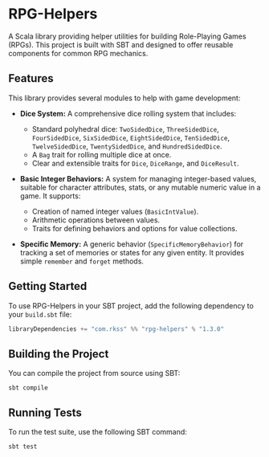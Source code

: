 # RPG-Helpers

A Scala library providing helper utilities for building Role-Playing Games (RPGs). This project is built with SBT and designed to offer reusable components for common RPG mechanics.

## Features

This library provides several modules to help with game development:

*   **Dice System:** A comprehensive dice rolling system that includes:
    *   Standard polyhedral dice: `TwoSidedDice`, `ThreeSidedDice`, `FourSidedDice`, `SixSidedDice`, `EightSidedDice`, `TenSidedDice`, `TwelveSidedDice`, `TwentySidedDice`, and `HundredSidedDice`.
    *   A `Bag` trait for rolling multiple dice at once.
    *   Clear and extensible traits for `Dice`, `DiceRange`, and `DiceResult`.

*   **Basic Integer Behaviors:** A system for managing integer-based values, suitable for character attributes, stats, or any mutable numeric value in a game. It supports:
    *   Creation of named integer values (`BasicIntValue`).
    *   Arithmetic operations between values.
    *   Traits for defining behaviors and options for value collections.

*   **Specific Memory:** A generic behavior (`SpecificMemoryBehavior`) for tracking a set of memories or states for any given entity. It provides simple `remember` and `forget` methods.

## Getting Started

To use RPG-Helpers in your SBT project, add the following dependency to your `build.sbt` file:

```scala
libraryDependencies += "com.rkss" %% "rpg-helpers" % "1.3.0"
```

## Building the Project

You can compile the project from source using SBT:

```shell
sbt compile
```

## Running Tests

To run the test suite, use the following SBT command:

```shell
sbt test
```